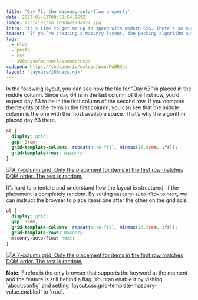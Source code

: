 ```yaml
---
title: 'Day 72: the masonry-auto-flow property'
date: 2023-01-03T09:38:54.969Z
image: articles/sm_100days-day72.jpg
intro: "It’s time to get me up to speed with modern CSS. There’s so much new in CSS that I know too little about. To change that I’ve started [#100DaysOfMoreOrLessModernCSS](/blog/2022/100-days-of-more-or-less-modern-css/). Why more or less modern CSS? Because some topics will be about cutting-edge features, while other stuff has been around for quite a while already, but I just have little to no experience with it."
teaser: "If you’re creating a masonry layout, the packing algorithm puts items into the column with the most space by default. This can cause accessibility issues. The `masonry-auto-flow` property gives us control over the automatic placement of items in a masonry layout."
tags:
  - blog
  - posts
  - css
  - 100daysofmoreorlessmoderncss
codepen: https://codepen.io/matuzo/pen/RwBRXdz
layout: "layouts/100days.njk"
---
```


In the following layout, you can see how the tile for “Day 63” is placed in the middle column. Since day 64 is in the last column of the first row, you’d expect day 63 to be in the first column of the second row. If you compare the heights of the items in the first column, you can see that the middle column is the one with the most available space. That’s why the algorithm placed day 63 there. 

```css
ol {
  display: grid;
  gap: 1rem;
  grid-template-columns: repeat(auto-fill, minmax(16.5rem, 1fr));
  grid-template-rows: masonry;
}
```

<a style="display: block" href="/images/100days-72-1.jpg">
  <img src="/images/100days-72-1.jpg" alt="A 7-column grid. Only the placement for items in the first row matches DOM order. The rest is random." lazy="loading">
</a>


It’s hard to orientate and understand how the layout is structured, if the placement is completely random. By setting `masonry-auto-flow` to `next`, we can instruct the browser to place items one after the other on the grid axis.

```css
ol {
  display: grid;
  gap: 1rem;
  grid-template-columns: repeat(auto-fill, minmax(16.5rem, 1fr));
  grid-template-rows: masonry;
  masonry-auto-flow: next;
}
```

<a style="display: block" href="/images/100days-72-2.jpg">
  <img src="/images/100days-72-2.jpg" alt="A 7-column grid. Only the placement for items in the first row matches DOM order. The rest is random." lazy="loading">
</a>

<p class="highlight">
<strong>Note:</strong> Firefox is the only browser that supports the keyword at the moment and the feature is still behind a flag. You can enable it by visiting `about:config` and setting `layout.css.grid-template-masonry-value.enabled` to `true`. </p>